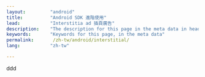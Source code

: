 ```yaml
---
layout:         "android"
title:          "Android SDK 進階使用"
lead:           "Interstitia ad 插頁廣告"
description:    "The description for this page in the meta data in header."
keywords:       "Keywords for this page, in the meta data"
permalink:       /zh-tw/android/interstitial/
lang:           "zh-tw"

---
```

ddd
